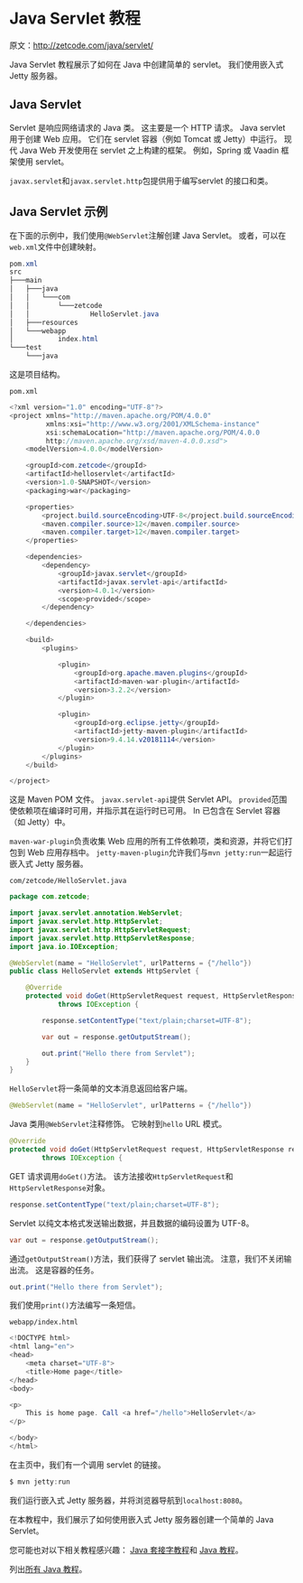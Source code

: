 # Java Servlet 教程

原文：http://zetcode.com/java/servlet/

Java Servlet 教程展示了如何在 Java 中创建简单的 servlet。 我们使用嵌入式 Jetty 服务器。

## Java Servlet

Servlet 是响应网络请求的 Java 类。 这主要是一个 HTTP 请求。 Java servlet 用于创建 Web 应用。 它们在 servlet 容器（例如 Tomcat 或 Jetty）中运行。 现代 Java Web 开发使用在 servlet 之上构建的框架。 例如，Spring 或 Vaadin 框架使用 servlet。

`javax.servlet`和`javax.servlet.http`包提供用于编写​​servlet 的接口和类。

## Java Servlet 示例

在下面的示例中，我们使用`@WebServlet`注解创建 Java Servlet。 或者，可以在`web.xml`文件中创建映射。

```java
pom.xml
src
├───main
│   ├───java
│   │   └───com
│   │       └───zetcode
│   │               HelloServlet.java
│   ├───resources
│   └───webapp
│           index.html
└───test
    └───java

```

这是项目结构。

`pom.xml`

```java
<?xml version="1.0" encoding="UTF-8"?>
<project xmlns="http://maven.apache.org/POM/4.0.0"
         xmlns:xsi="http://www.w3.org/2001/XMLSchema-instance"
         xsi:schemaLocation="http://maven.apache.org/POM/4.0.0
         http://maven.apache.org/xsd/maven-4.0.0.xsd">
    <modelVersion>4.0.0</modelVersion>

    <groupId>com.zetcode</groupId>
    <artifactId>helloservlet</artifactId>
    <version>1.0-SNAPSHOT</version>
    <packaging>war</packaging>

    <properties>
        <project.build.sourceEncoding>UTF-8</project.build.sourceEncoding>
        <maven.compiler.source>12</maven.compiler.source>
        <maven.compiler.target>12</maven.compiler.target>
    </properties>

    <dependencies>
        <dependency>
            <groupId>javax.servlet</groupId>
            <artifactId>javax.servlet-api</artifactId>
            <version>4.0.1</version>
            <scope>provided</scope>
        </dependency>

    </dependencies>

    <build>
        <plugins>

            <plugin>
                <groupId>org.apache.maven.plugins</groupId>
                <artifactId>maven-war-plugin</artifactId>
                <version>3.2.2</version>
            </plugin>

            <plugin>
                <groupId>org.eclipse.jetty</groupId>
                <artifactId>jetty-maven-plugin</artifactId>
                <version>9.4.14.v20181114</version>
            </plugin>
        </plugins>
    </build>

</project>

```

这是 Maven POM 文件。 `javax.servlet-api`提供 Servlet API。 `provided`范围使依赖项在编译时可用，并指示其在运行时已可用。 In 已包含在 Servlet 容器（如 Jetty）中。

`maven-war-plugin`负责收集 Web 应用的所有工件依赖项，类和资源，并将它们打包到 Web 应用存档中。 `jetty-maven-plugin`允许我们与`mvn jetty:run`一起运行嵌入式 Jetty 服务器。

`com/zetcode/HelloServlet.java`

```java
package com.zetcode;

import javax.servlet.annotation.WebServlet;
import javax.servlet.http.HttpServlet;
import javax.servlet.http.HttpServletRequest;
import javax.servlet.http.HttpServletResponse;
import java.io.IOException;

@WebServlet(name = "HelloServlet", urlPatterns = {"/hello"})
public class HelloServlet extends HttpServlet {

    @Override
    protected void doGet(HttpServletRequest request, HttpServletResponse response)
            throws IOException {

        response.setContentType("text/plain;charset=UTF-8");

        var out = response.getOutputStream();

        out.print("Hello there from Servlet");
    }
}

```

`HelloServlet`将一条简单的文本消息返回给客户端。

```java
@WebServlet(name = "HelloServlet", urlPatterns = {"/hello"})

```

Java 类用`@WebServlet`注释修饰。 它映射到`hello` URL 模式。

```java
@Override
protected void doGet(HttpServletRequest request, HttpServletResponse response)
        throws IOException {

```

GET 请求调用`doGet()`方法。 该方法接收`HttpServletRequest`和`HttpServletResponse`对象。

```java
response.setContentType("text/plain;charset=UTF-8");

```

Servlet 以纯文本格式发送输出数据，并且数据的编码设置为 UTF-8。

```java
var out = response.getOutputStream();

```

通过`getOutputStream()`方法，我们获得了 servlet 输出流。 注意，我们不关闭输出流。 这是容器的任务。

```java
out.print("Hello there from Servlet");

```

我们使用`print()`方法编写一条短信。

`webapp/index.html`

```java
<!DOCTYPE html>
<html lang="en">
<head>
    <meta charset="UTF-8">
    <title>Home page</title>
</head>
<body>

<p>
    This is home page. Call <a href="/hello">HelloServlet</a>
</p>

</body>
</html>

```

在主页中，我们有一个调用 servlet 的链接。

```java
$ mvn jetty:run

```

我们运行嵌入式 Jetty 服务器，并将浏览器导航到`localhost:8080`。

在本教程中，我们展示了如何使用嵌入式 Jetty 服务器创建一个简单的 Java Servlet。

您可能也对以下相关教程感兴趣： [Java 套接字教程](/java/socket/)和 [Java 教程](/lang/java/)。

列出[所有 Java 教程](/all/#java)。